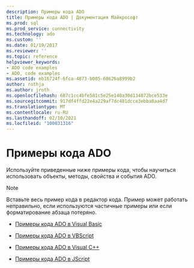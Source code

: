 ```yaml
---
description: Примеры кода ADO
title: Примеры кода ADO | Документация Майкрософт
ms.prod: sql
ms.prod_service: connectivity
ms.technology: ado
ms.custom: ''
ms.date: 01/19/2017
ms.reviewer: ''
ms.topic: reference
helpviewer_keywords:
- ADO code examples
- ADO, code examples
ms.assetid: eb16724f-6fca-4873-b005-68626a8999b2
author: rothja
ms.author: jroth
ms.openlocfilehash: 687c1cc4bfe581c5e25e140a30d134872bce533e
ms.sourcegitcommit: 917df4ffd22e4a229af7dc481dcce3ebba0aa4d7
ms.translationtype: MT
ms.contentlocale: ru-RU
ms.lasthandoff: 02/10/2021
ms.locfileid: "100031316"
---
```

# <a name="ado-code-examples"></a>Примеры кода ADO
Используйте приведенные ниже примеры кода, чтобы научиться использовать объекты, методы, свойства и события ADO.  
  
> [!NOTE]
>  Вставьте весь пример кода в редактор кода. Пример может работать неправильно, если используются частичные примеры или если форматирование абзаца потеряно.  
  
-   [Примеры кода ADO в Visual Basic](./ado-code-examples-in-visual-basic.md)  
  
-   [Примеры кода ADO в VBScript](./ado-code-examples-vbscript.md)  
  
-   [Примеры кода ADO в Visual C++](./ado-code-examples-in-visual-c.md)  
  
-   [Примеры кода ADO в JScript](./ado-code-examples-in-microsoft-jscript.md)